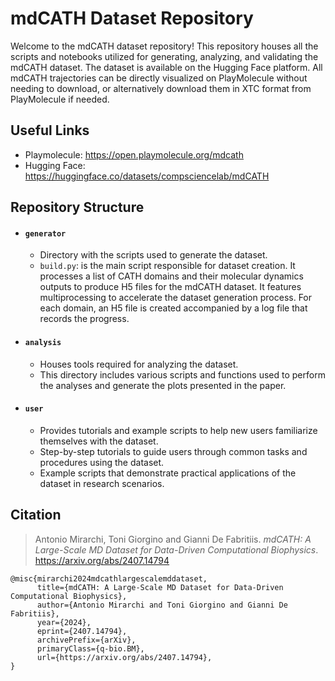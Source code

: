 # mdCATH Dataset Repository

Welcome to the mdCATH dataset repository! This repository houses all the scripts and notebooks utilized for generating, analyzing, and validating the mdCATH dataset. The dataset is available on the Hugging Face platform. All mdCATH trajectories can be directly visualized on PlayMolecule without needing to download, or alternatively download them in XTC format from PlayMolecule if needed.

## Useful Links
- Playmolecule: https://open.playmolecule.org/mdcath </br>
- Hugging Face: https://huggingface.co/datasets/compsciencelab/mdCATH

## Repository Structure

- #### `generator`
    - Directory with the scripts used to generate the dataset.
    - `build.py`: is the main script responsible for dataset creation. It processes a list of CATH domains and their molecular dynamics outputs to produce H5 files for the mdCATH dataset. It features multiprocessing to accelerate the dataset generation process. For each domain, an H5 file is created accompanied by a log file that records the progress.

- #### `analysis`
    - Houses tools required for analyzing the dataset.
    - This directory includes various scripts and functions used to perform the analyses and generate the plots presented in the paper.

- #### `user`
    - Provides tutorials and example scripts to help new users familiarize themselves with the dataset.
    - Step-by-step tutorials to guide users through common tasks and procedures using the dataset.
    - Example scripts that demonstrate practical applications of the dataset in research scenarios.

## Citation

> Antonio Mirarchi, Toni Giorgino and Gianni De Fabritiis. *mdCATH: A Large-Scale MD Dataset for Data-Driven Computational Biophysics*. https://arxiv.org/abs/2407.14794 

```
@misc{mirarchi2024mdcathlargescalemddataset,
      title={mdCATH: A Large-Scale MD Dataset for Data-Driven Computational Biophysics}, 
      author={Antonio Mirarchi and Toni Giorgino and Gianni De Fabritiis},
      year={2024},
      eprint={2407.14794},
      archivePrefix={arXiv},
      primaryClass={q-bio.BM},
      url={https://arxiv.org/abs/2407.14794}, 
}
```
